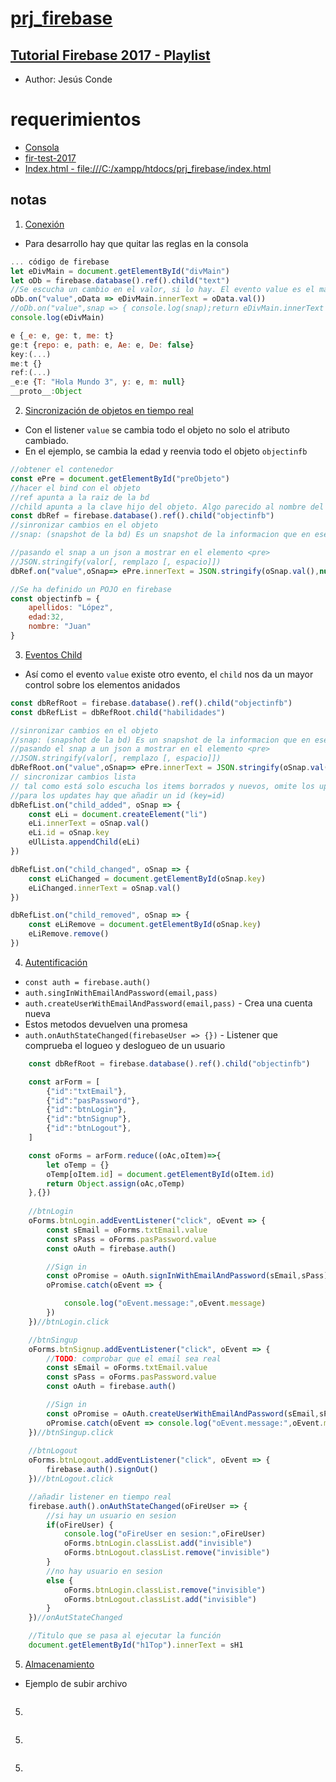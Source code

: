 # [prj_firebase](https://github.com/eacevedof/prj_firebase)

## [Tutorial Firebase 2017 - Playlist](https://www.youtube.com/watch?v=KIp_WKM4BIE&list=PLEtcGQaT56chIjXff_cAEglfe6gBSNFHj)
- Author: Jesús Conde

# requerimientos
- [Consola](https://console.firebase.google.com/project/fir-test-2017/database/fir-test-2017/data)
- [fir-test-2017](https://fir-test-2017.firebaseio.com/)
- [Index.html - file:///C:/xampp/htdocs/prj_firebase/index.html](file:///C:/xampp/htdocs/prj_firebase/index.html)

## notas

1. [Conexión](https://www.youtube.com/watch?v=KIp_WKM4BIE&feature=youtu.be)
- Para desarrollo hay que quitar las reglas en la consola

```js
... código de firebase 
let eDivMain = document.getElementById("divMain")
let oDb = firebase.database().ref().child("text") 
//Se escucha un cambio en el valor, si lo hay. El evento value es el más util para sincronizar objetos
oDb.on("value",oData => eDivMain.innerText = oData.val())
//oDb.on("value",snap => { console.log(snap);return eDivMain.innerText = snap.val()})
console.log(eDivMain)

e {_e: e, ge: t, me: t}
ge:t {repo: e, path: e, Ae: e, De: false}
key:(...)
me:t {}
ref:(...)
_e:e {T: "Hola Mundo 3", y: e, m: null}
__proto__:Object
```

2. [Sincronización de objetos en tiempo real](https://youtu.be/lwdTgA1pTX0?list=PLEtcGQaT56chIjXff_cAEglfe6gBSNFHj)

- Con el listener `value` se cambia todo el objeto no solo el atributo cambiado.
- En el ejemplo, se cambia la edad y reenvia todo el objeto `objectinfb`

```js
//obtener el contenedor
const ePre = document.getElementById("preObjeto")
//hacer el bind con el objeto
//ref apunta a la raiz de la bd
//child apunta a la clave hijo del objeto. Algo parecido al nombre del campo
const dbRef = firebase.database().ref().child("objectinfb")
//sinronizar cambios en el objeto
//snap: (snapshot de la bd) Es un snapshot de la informacion que en ese momento se encuentra en la bd

//pasando el snap a un json a mostrar en el elemento <pre>
//JSON.stringify(valor[, remplazo [, espacio]])
dbRef.on("value",oSnap=> ePre.innerText = JSON.stringify(oSnap.val(),null,3))

//Se ha definido un POJO en firebase
const objectinfb = {
    apellidos: "López",
    edad:32,
    nombre: "Juan"
}
```
3. [Eventos Child](https://youtu.be/9pi0_6Li31k?list=PLEtcGQaT56chIjXff_cAEglfe6gBSNFHj)
- Así como el evento `value` existe otro evento, el `child` nos da un mayor control sobre
los elementos anidados

```js
const dbRefRoot = firebase.database().ref().child("objectinfb")
const dbRefList = dbRefRoot.child("habilidades")

//sinronizar cambios en el objeto
//snap: (snapshot de la bd) Es un snapshot de la informacion que en ese momento se encuentra en la bd
//pasando el snap a un json a mostrar en el elemento <pre>
//JSON.stringify(valor[, remplazo [, espacio]])
dbRefRoot.on("value",oSnap=> ePre.innerText = JSON.stringify(oSnap.val(),null,3))
// sincronizar cambios lista
// tal como está solo escucha los items borrados y nuevos, omite los updates
//para los updates hay que añadir un id (key=id)
dbRefList.on("child_added", oSnap => {
    const eLi = document.createElement("li")
    eLi.innerText = oSnap.val()
    eLi.id = oSnap.key
    eUlLista.appendChild(eLi)
})

dbRefList.on("child_changed", oSnap => {
    const eLiChanged = document.getElementById(oSnap.key)
    eLiChanged.innerText = oSnap.val()
})

dbRefList.on("child_removed", oSnap => {
    const eLiRemove = document.getElementById(oSnap.key)
    eLiRemove.remove()
})    
```

4. [Autentificación](https://youtu.be/TnKypnlf-1c?list=PLEtcGQaT56chIjXff_cAEglfe6gBSNFHj)
- `const auth = firebase.auth()`
- `auth.singInWithEmailAndPassword(email,pass)` 
- `auth.createUserWithEmailAndPassword(email,pass)` - Crea una cuenta nueva
- Estos metodos devuelven una promesa
- `auth.onAuthStateChanged(firebaseUser => {})` - Listener que comprueba el logueo y deslogueo de un usuario
```js
    const dbRefRoot = firebase.database().ref().child("objectinfb")

    const arForm = [
        {"id":"txtEmail"},
        {"id":"pasPassword"},
        {"id":"btnLogin"},
        {"id":"btnSignup"},
        {"id":"btnLogout"},
    ]

    const oForms = arForm.reduce((oAc,oItem)=>{
        let oTemp = {}
        oTemp[oItem.id] = document.getElementById(oItem.id)
        return Object.assign(oAc,oTemp)
    },{})
    
    //btnLogin
    oForms.btnLogin.addEventListener("click", oEvent => {
        const sEmail = oForms.txtEmail.value
        const sPass = oForms.pasPassword.value
        const oAuth = firebase.auth()

        //Sign in
        const oPromise = oAuth.signInWithEmailAndPassword(sEmail,sPass)
        oPromise.catch(oEvent => {

            console.log("oEvent.message:",oEvent.message)
        })
    })//btnLogin.click

    //btnSingup 
    oForms.btnSignup.addEventListener("click", oEvent => {
        //TODO: comprobar que el email sea real
        const sEmail = oForms.txtEmail.value
        const sPass = oForms.pasPassword.value
        const oAuth = firebase.auth()

        //Sign in
        const oPromise = oAuth.createUserWithEmailAndPassword(sEmail,sPass)
        oPromise.catch(oEvent => console.log("oEvent.message:",oEvent.message))
    })//btnSingup.click
    
    //btnLogout
    oForms.btnLogout.addEventListener("click", oEvent => {
        firebase.auth().signOut()
    })//btnLogout.click

    //añadir listener en tiempo real
    firebase.auth().onAuthStateChanged(oFireUser => {
        //si hay un usuario en sesion
        if(oFireUser) {
            console.log("oFireUser en sesion:",oFireUser)
            oForms.btnLogin.classList.add("invisible")
            oForms.btnLogout.classList.remove("invisible")
        }
        //no hay usuario en sesion
        else {
            oForms.btnLogin.classList.remove("invisible")
            oForms.btnLogout.classList.add("invisible")
        }
    })//onAutStateChanged

    //Titulo que se pasa al ejecutar la función
    document.getElementById("h1Top").innerText = sH1
```

5. [Almacenamiento](https://youtu.be/CN3N78KjY9o?list=PLEtcGQaT56chIjXff_cAEglfe6gBSNFHj)
- Ejemplo de subir archivo

```js
```
5. []()
```js
```
5. []()
```js
```
5. []()
```js
```
